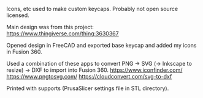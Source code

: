 Icons, etc used to make custom keycaps.
Probably not open source licensed.

Main design was from this project:
https://www.thingiverse.com/thing:3630367

Opened design in FreeCAD and exported base keycap and added my icons in Fusion 360.

Used a combination of these apps to convert PNG -> SVG (-> Inkscape to resize) -> DXF to import into Fusion 360.
https://www.iconfinder.com/
https://www.pngtosvg.com/
https://cloudconvert.com/svg-to-dxf

Printed with supports (PrusaSlicer settings file in STL directory).